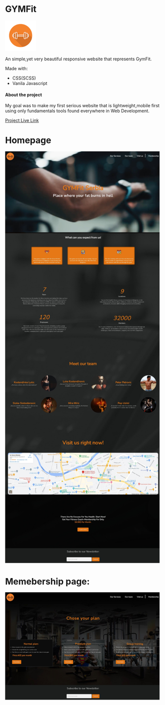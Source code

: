 # GYMFit
<img src="images/logo.png" style="width:100px;">
<p>An simple,yet very beautiful responsive website that represents GymFit.</p>
<p>Made with:</p>
<ul>
  <li>CSS(SCSS)</li>
  <li>Vanila Javascript</li>
</ul>
<h4>About the project</h4>
<p>My goal was to make my first serious website that is lightweight,mobile first using only fundamentals tools found everywhere in Web Development.</p>
<a href="https://neckezz.github.io/GYMFit/" target="_blank">Project Live Link</a>
<h1>Homepage</h1>
<img src="images/home.jpeg" style="width:500px;">
<h1>Memebership page:</h1>
<img src="images/membership.jpeg" style="width:500px;">
